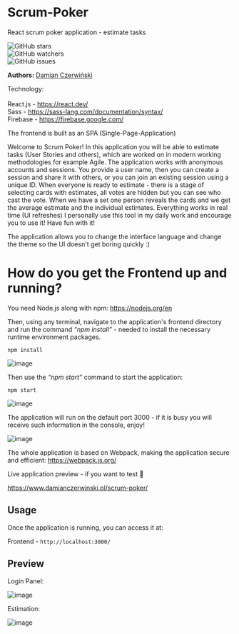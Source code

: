# Scrum-Poker
React scrum poker application - estimate tasks

![GitHub stars](https://img.shields.io/github/stars/damianczer/scrum-poker?style=social) <br>
![GitHub watchers](https://img.shields.io/github/watchers/damianczer/scrum-poker?style=social) <br>
![GitHub issues](https://img.shields.io/github/issues/damianczer/scrum-poker?style=flat-square) <br>

**Authors:** [Damian Czerwiński](https://github.com/damianczer/)

Technology: <br><br>
React.js  - https://react.dev/ <br> 
Sass - https://sass-lang.com/documentation/syntax/ <br>
Firebase - https://firebase.google.com/

The frontend is built as an SPA (Single-Page-Application) <br>

Welcome to Scrum Poker! In this application you will be able to estimate tasks (User Stories and others), which are worked on in modern working methodologies for example Agile. The application works with anonymous accounts and sessions. You provide a user name, then you can create a session and share it with others, or you can join an existing session using a unique ID. When everyone is ready to estimate - there is a stage of selecting cards with estimates, all votes are hidden but you can see who cast the vote. When we have a set one person reveals the cards and we get the average estimate and the individual estimates. Everything works in real time (UI refreshes) I personally use this tool in my daily work and encourage you to use it! Have fun with it!
<br>

The application allows you to change the interface language and change the theme so the UI doesn't get boring quickly :)

 <h1>How do you get the Frontend up and running?</h1>

 You need Node.js along with npm: https://nodejs.org/en

 Then, using any terminal, navigate to the application's frontend directory and run the command _“npm install”_ - needed to install the necessary runtime environment packages.

 ```
 npm install
 ```

![image](https://github.com/user-attachments/assets/9b9893a8-5d7f-44a0-bab0-b2b6c2b2f52f)


Then use the _“npm start”_ command to start the application:

 ```
 npm start
 ```

![image](https://github.com/user-attachments/assets/2a2865ef-fd2c-493d-b958-a9dde0856f4b)

The application will run on the default port 3000 - if it is busy you will receive such information in the console, enjoy!

![image](https://github.com/user-attachments/assets/5a791c0d-3fd0-4b5a-9e90-aaf196607f39)

The whole application is based on Webpack, making the application secure and efficient: https://webpack.js.org/

Live application preview - if you want to test 🤖

https://www.damianczerwinski.pl/scrum-poker/

## Usage
Once the application is running, you can access it at:

Frontend - `http://localhost:3000/`

## Preview

Login Panel:

![image](https://github.com/user-attachments/assets/dba26b66-683b-4090-953e-41ca7fecf66f)

Estimation:

![image](https://github.com/user-attachments/assets/d8dd3d3f-134d-4eab-a1db-830c27680d57)

